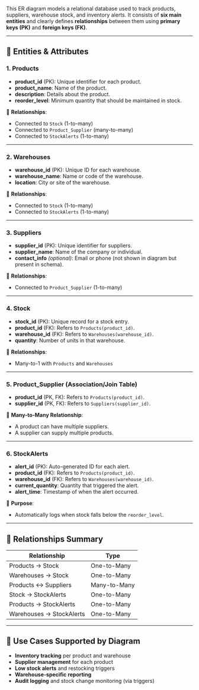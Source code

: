 This ER diagram models a relational database used to track products, suppliers, warehouse stock, and inventory alerts. It consists of **six main entities** and clearly defines **relationships** between them using **primary keys (PK)** and **foreign keys (FK)**.

---

## 🧱 **Entities & Attributes**

### 1. **Products**

* **product\_id** (PK): Unique identifier for each product.
* **product\_name**: Name of the product.
* **description**: Details about the product.
* **reorder\_level**: Minimum quantity that should be maintained in stock.

🔗 **Relationships**:

* Connected to `Stock` (1-to-many)
* Connected to `Product_Supplier` (many-to-many)
* Connected to `StockAlerts` (1-to-many)

---

### 2. **Warehouses**

* **warehouse\_id** (PK): Unique ID for each warehouse.
* **warehouse\_name**: Name or code of the warehouse.
* **location**: City or site of the warehouse.

🔗 **Relationships**:

* Connected to `Stock` (1-to-many)
* Connected to `StockAlerts` (1-to-many)

---

### 3. **Suppliers**

* **supplier\_id** (PK): Unique identifier for suppliers.
* **supplier\_name**: Name of the company or individual.
* **contact\_info** *(optional)*: Email or phone (not shown in diagram but present in schema).

🔗 **Relationships**:

* Connected to `Product_Supplier` (1-to-many)

---

### 4. **Stock**

* **stock\_id** (PK): Unique record for a stock entry.
* **product\_id** (FK): Refers to `Products(product_id)`.
* **warehouse\_id** (FK): Refers to `Warehouses(warehouse_id)`.
* **quantity**: Number of units in that warehouse.

🔗 **Relationships**:

* Many-to-1 with `Products` and `Warehouses`

---

### 5. **Product\_Supplier** (Association/Join Table)

* **product\_id** (PK, FK): Refers to `Products(product_id)`.
* **supplier\_id** (PK, FK): Refers to `Suppliers(supplier_id)`.

🔁 **Many-to-Many Relationship**:

* A product can have multiple suppliers.
* A supplier can supply multiple products.

---

### 6. **StockAlerts**

* **alert\_id** (PK): Auto-generated ID for each alert.
* **product\_id** (FK): Refers to `Products(product_id)`.
* **warehouse\_id** (FK): Refers to `Warehouses(warehouse_id)`.
* **current\_quantity**: Quantity that triggered the alert.
* **alert\_time**: Timestamp of when the alert occurred.

🔔 **Purpose**:

* Automatically logs when stock falls below the `reorder_level`.

---

## 🔗 **Relationships Summary**

| Relationship             | Type         |
| ------------------------ | ------------ |
| Products → Stock         | One-to-Many  |
| Warehouses → Stock       | One-to-Many  |
| Products ↔ Suppliers     | Many-to-Many |
| Stock → StockAlerts      | One-to-Many  |
| Products → StockAlerts   | One-to-Many  |
| Warehouses → StockAlerts | One-to-Many  |

---

## 📌 Use Cases Supported by Diagram

* **Inventory tracking** per product and warehouse
* **Supplier management** for each product
* **Low stock alerts** and restocking triggers
* **Warehouse-specific reporting**
* **Audit logging** and stock change monitoring (via triggers)


